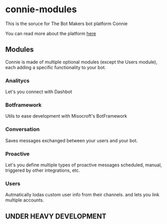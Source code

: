 # connie-modules

This is the soruce for The Bot Makers bot platform Connie

You can read more about the platform [here](http://www.thebotmakers.com/connie/) 


## Modules

Connie is made of multiple optional modules (except the Users module), each adding a specific functionality to your bot.

### Analitycs

Let's you connect with Dashbot 

### Botframework

Utils to ease development with Misocroft's BotFramework

### Conversation

Saves messages exchanged between your users and your bot.

### Proactive

Let's you define multiple types of proactive messages scheduled, manual, triggered by other integrations, etc.

### Users

Autmatically lodas custom user info from their channels. and lets you link multiple accounts.


## UNDER HEAVY DEVELOPMENT

